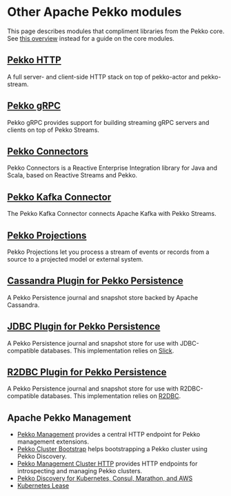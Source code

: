 # Other Apache Pekko modules

This page describes modules that compliment libraries from the Pekko core.  See [this overview]($pekko.doc.dns$/docs/pekko/current/typed/guide/modules.html) instead for a guide on the core modules.

## [Pekko HTTP]($pekko.doc.dns$/docs/pekko-http/current/)

A full server- and client-side HTTP stack on top of pekko-actor and pekko-stream.

## [Pekko gRPC]($pekko.doc.dns$/docs/pekko-grpc/current/)

Pekko gRPC provides support for building streaming gRPC servers and clients on top of Pekko Streams.

## [Pekko Connectors]($pekko.doc.dns$/docs/pekko-connectors/current/)

Pekko Connectors is a Reactive Enterprise Integration library for Java and Scala, based on Reactive Streams and Pekko.

## [Pekko Kafka Connector]($pekko.doc.dns$/docs/pekko-connectors-kafka/current/)

The Pekko Kafka Connector connects Apache Kafka with Pekko Streams.


## [Pekko Projections]($pekko.doc.dns$/docs/pekko-projection/current/)

Pekko Projections let you process a stream of events or records from a source to a projected model or external system.


## [Cassandra Plugin for Pekko Persistence]($pekko.doc.dns$/docs/pekko-persistence-cassandra/current/)

A Pekko Persistence journal and snapshot store backed by Apache Cassandra.


## [JDBC Plugin for Pekko Persistence]($pekko.doc.dns$/docs/pekko-persistence-jdbc/current/)

A Pekko Persistence journal and snapshot store for use with JDBC-compatible databases. This implementation relies on [Slick](https://scala-slick.org/).

## [R2DBC Plugin for Pekko Persistence]($pekko.doc.dns$/docs/pekko-persistence-r2dbc/current/)

A Pekko Persistence journal and snapshot store for use with R2DBC-compatible databases. This implementation relies on [R2DBC](https://r2dbc.io/).


## Apache Pekko Management

* [Pekko Management]($pekko.doc.dns$/docs/pekko-management/current/) provides a central HTTP endpoint for Pekko management extensions.
* [Pekko Cluster Bootstrap]($pekko.doc.dns$/docs/pekko-management/current/bootstrap/) helps bootstrapping a Pekko cluster using Pekko Discovery.
* [Pekko Management Cluster HTTP]($pekko.doc.dns$/docs/pekko-management/current/cluster-http-management.html) provides HTTP endpoints for introspecting and managing Pekko clusters.
* [Pekko Discovery for Kubernetes, Consul, Marathon, and AWS]($pekko.doc.dns$/docs/pekko-management/current/discovery/)
* [Kubernetes Lease]($pekko.doc.dns$/docs/pekko-management/current/kubernetes-lease.html)

